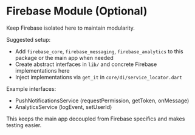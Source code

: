 # Firebase Module (Optional)

Keep Firebase isolated here to maintain modularity.

Suggested setup:
- Add `firebase_core`, `firebase_messaging`, `firebase_analytics` to this package or the main app when needed
- Create abstract interfaces in `lib/` and concrete Firebase implementations here
- Inject implementations via `get_it` in `core/di/service_locator.dart`

Example interfaces:
- PushNotificationsService (requestPermission, getToken, onMessage)
- AnalyticsService (logEvent, setUserId)

This keeps the main app decoupled from Firebase specifics and makes testing easier.